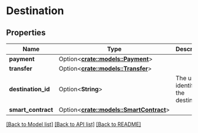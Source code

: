 # Destination

## Properties

Name | Type | Description | Notes
------------ | ------------- | ------------- | -------------
**payment** | Option<[**crate::models::Payment**](Payment.md)> |  | [optional]
**transfer** | Option<[**crate::models::Transfer**](Transfer.md)> |  | [optional]
**destination_id** | Option<**String**> | The unique identifier of the destination | [optional]
**smart_contract** | Option<[**crate::models::SmartContract**](SmartContract.md)> |  | [optional]

[[Back to Model list]](../README.md#documentation-for-models) [[Back to API list]](../README.md#documentation-for-api-endpoints) [[Back to README]](../README.md)


